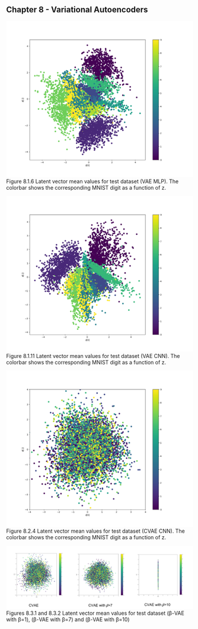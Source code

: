 
## Chapter 8 - Variational Autoencoders

![Figure 8.1.6](images/vae_mean.png)
Figure 8.1.6 Latent vector mean values for test dataset (VAE MLP). The colorbar shows the corresponding MNIST digit as a function of z.

![Figure 8.1.11](images/vae_mean_cnn.png)
Figure 8.1.11 Latent vector mean values for test dataset (VAE CNN). The colorbar shows the corresponding MNIST digit as a function of z.

![Figure 8.2.4](images/cvae_mean.png)
Figure 8.2.4 Latent vector mean values for test dataset (CVAE CNN). The colorbar shows the corresponding MNIST digit as a function of z.

![Figure 8.3.1 and 8.3.2](images/cvae_cnn.png)
Figures 8.3.1 and 8.3.2 Latent vector mean values for test dataset (β-VAE with β=1), (β-VAE with β=7) and (β-VAE with β=10)
